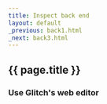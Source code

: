 ```yaml
---
title: Inspect back end
layout: default
_previous: back1.html
_next: back3.html
---
```


## {{ page.title }}

### Use Glitch's web editor
